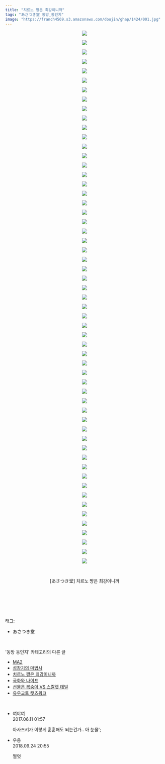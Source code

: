 ```yaml
---
title: "치르노 쨩은 최강이니까"
tags: "あさつき堂 동방_동인지"
image: "https://franch4569.s3.amazonaws.com/doujin/ghap/1424/001.jpg"
---
```

<div class="article">
<p style="text-align: center; clear: none; float: none;"><img src="{{ site.imgserver2 }}/ghap/1424/001.jpg"/></p>
<p style="text-align: center; clear: none; float: none;"><img src="{{ site.imgserver2 }}/ghap/1424/002.jpg"/></p>
<p style="text-align: center; clear: none; float: none;"><img src="{{ site.imgserver2 }}/ghap/1424/003.jpg"/></p>
<p style="text-align: center; clear: none; float: none;"><img src="{{ site.imgserver2 }}/ghap/1424/004.jpg"/></p>
<p style="text-align: center; clear: none; float: none;"><img src="{{ site.imgserver2 }}/ghap/1424/005.jpg"/></p>
<p style="text-align: center; clear: none; float: none;"><img src="{{ site.imgserver2 }}/ghap/1424/006.jpg"/></p>
<p style="text-align: center; clear: none; float: none;"><img src="{{ site.imgserver2 }}/ghap/1424/007.jpg"/></p>
<p style="text-align: center; clear: none; float: none;"><img src="{{ site.imgserver2 }}/ghap/1424/008.jpg"/></p>
<p style="text-align: center; clear: none; float: none;"><img src="{{ site.imgserver2 }}/ghap/1424/009.jpg"/></p>
<p style="text-align: center; clear: none; float: none;"><img src="{{ site.imgserver2 }}/ghap/1424/010.jpg"/></p>
<p style="text-align: center; clear: none; float: none;"><img src="{{ site.imgserver2 }}/ghap/1424/011.jpg"/></p>
<p style="text-align: center; clear: none; float: none;"><img src="{{ site.imgserver2 }}/ghap/1424/012.jpg"/></p>
<p style="text-align: center; clear: none; float: none;"><img src="{{ site.imgserver2 }}/ghap/1424/013.jpg"/></p>
<p style="text-align: center; clear: none; float: none;"><img src="{{ site.imgserver2 }}/ghap/1424/014.jpg"/></p>
<p style="text-align: center; clear: none; float: none;"><img src="{{ site.imgserver2 }}/ghap/1424/015.jpg"/></p>
<p style="text-align: center; clear: none; float: none;"><img src="{{ site.imgserver2 }}/ghap/1424/016.jpg"/></p>
<p style="text-align: center; clear: none; float: none;"><img src="{{ site.imgserver2 }}/ghap/1424/017.jpg"/></p>
<p style="text-align: center; clear: none; float: none;"><img src="{{ site.imgserver2 }}/ghap/1424/018.jpg"/></p>
<p style="text-align: center; clear: none; float: none;"><img src="{{ site.imgserver2 }}/ghap/1424/019.jpg"/></p>
<p style="text-align: center; clear: none; float: none;"><img src="{{ site.imgserver2 }}/ghap/1424/020.jpg"/></p>
<p style="text-align: center; clear: none; float: none;"><img src="{{ site.imgserver2 }}/ghap/1424/021.jpg"/></p>
<p style="text-align: center; clear: none; float: none;"><img src="{{ site.imgserver2 }}/ghap/1424/022.jpg"/></p>
<p style="text-align: center; clear: none; float: none;"><img src="{{ site.imgserver2 }}/ghap/1424/023.jpg"/></p>
<p style="text-align: center; clear: none; float: none;"><img src="{{ site.imgserver2 }}/ghap/1424/024.jpg"/></p>
<p style="text-align: center; clear: none; float: none;"><img src="{{ site.imgserver2 }}/ghap/1424/025.jpg"/></p>
<p style="text-align: center; clear: none; float: none;"><img src="{{ site.imgserver2 }}/ghap/1424/026.jpg"/></p>
<p style="text-align: center; clear: none; float: none;"><img src="{{ site.imgserver2 }}/ghap/1424/027.jpg"/></p>
<p style="text-align: center; clear: none; float: none;"><img src="{{ site.imgserver2 }}/ghap/1424/028.jpg"/></p>
<p style="text-align: center; clear: none; float: none;"><img src="{{ site.imgserver2 }}/ghap/1424/029.jpg"/></p>
<p style="text-align: center; clear: none; float: none;"><img src="{{ site.imgserver2 }}/ghap/1424/030.jpg"/></p>
<p style="text-align: center; clear: none; float: none;"><img src="{{ site.imgserver2 }}/ghap/1424/031.jpg"/></p>
<p style="text-align: center; clear: none; float: none;"><img src="{{ site.imgserver2 }}/ghap/1424/032.jpg"/></p>
<p style="text-align: center; clear: none; float: none;"><img src="{{ site.imgserver2 }}/ghap/1424/033.jpg"/></p>
<p style="text-align: center; clear: none; float: none;"><img src="{{ site.imgserver2 }}/ghap/1424/034.jpg"/></p>
<p style="text-align: center; clear: none; float: none;"><img src="{{ site.imgserver2 }}/ghap/1424/035.jpg"/></p>
<p style="text-align: center; clear: none; float: none;"><img src="{{ site.imgserver2 }}/ghap/1424/036.jpg"/></p>
<p style="text-align: center; clear: none; float: none;"><img src="{{ site.imgserver2 }}/ghap/1424/037.jpg"/></p>
<p style="text-align: center; clear: none; float: none;"><img src="{{ site.imgserver2 }}/ghap/1424/038.jpg"/></p>
<p style="text-align: center; clear: none; float: none;"><img src="{{ site.imgserver2 }}/ghap/1424/039.jpg"/></p>
<p style="text-align: center; clear: none; float: none;"><img src="{{ site.imgserver2 }}/ghap/1424/040.jpg"/></p>
<p style="text-align: center; clear: none; float: none;"><img src="{{ site.imgserver2 }}/ghap/1424/041.jpg"/></p>
<p style="text-align: center; clear: none; float: none;"><img src="{{ site.imgserver2 }}/ghap/1424/042.jpg"/></p>
<p style="text-align: center; clear: none; float: none;"><img src="{{ site.imgserver2 }}/ghap/1424/043.jpg"/></p>
<p style="text-align: center; clear: none; float: none;"><img src="{{ site.imgserver2 }}/ghap/1424/044.jpg"/></p>
<p style="text-align: center; clear: none; float: none;"><img src="{{ site.imgserver2 }}/ghap/1424/045.jpg"/></p>
<p style="text-align: center; clear: none; float: none;"><img src="{{ site.imgserver2 }}/ghap/1424/046.jpg"/></p>
<p style="text-align: center; clear: none; float: none;"><img src="{{ site.imgserver2 }}/ghap/1424/047.jpg"/></p>
<p style="text-align: center; clear: none; float: none;"><img src="{{ site.imgserver2 }}/ghap/1424/048.jpg"/></p>
<p style="text-align: center; clear: none; float: none;"><img src="{{ site.imgserver2 }}/ghap/1424/049.jpg"/></p>
<p style="text-align: center; clear: none; float: none;"><img src="{{ site.imgserver2 }}/ghap/1424/050.jpg"/></p>
<p style="text-align: center; clear: none; float: none;"><img src="{{ site.imgserver2 }}/ghap/1424/051.jpg"/></p>
<p style="text-align: center; clear: none; float: none;"><img src="{{ site.imgserver2 }}/ghap/1424/052.jpg"/></p>
<p style="text-align: center; clear: none; float: none;"><img src="{{ site.imgserver2 }}/ghap/1424/053.jpg"/></p>
<p style="text-align: center; clear: none; float: none;"><img src="{{ site.imgserver2 }}/ghap/1424/054.jpg"/></p>
<p style="text-align: center; clear: none; float: none;"><img src="{{ site.imgserver2 }}/ghap/1424/055.jpg"/></p>
<p style="text-align: center; clear: none; float: none;"><img src="{{ site.imgserver2 }}/ghap/1424/056.jpg"/></p>
<p style="text-align: center; clear: none; float: none;"><img src="{{ site.imgserver2 }}/ghap/1424/057.jpg"/></p>
<p style="text-align: center; clear: none; float: none;"><br/></p>
<p style="text-align: center; clear: none; float: none;">[あさつき堂] 치르노 쨩은 최강이니까</p>
<p style="text-align: center; clear: none; float: none;"><br/></p>
<p><br/></p>
</div><br/>
<div class="tagTrail">
<p>태그: </p>
<ul>
<li>あさつき堂</li>
</ul>
</div><br/>
<div class="another">
<p>'동방 동인지' 카테고리의 다른 글</p>
<ul>
<li><a href="/ghap_1426">MA2</a></li>
<li><a href="/ghap_1425">성장기의 마법사</a></li>
<li><a href="/ghap_1424">치르노 쨩은 최강이니까</a></li>
<li><a href="/ghap_1423">국화와 나이프</a></li>
<li><a href="/ghap_1422">선물은 복숭아 VS 스칼렛 데빌</a></li>
<li><a href="/ghap_1421">유우교토 캣츠워크</a></li>
</ul>
</div><br/>
<div class="cb_module cb_fluid">
<div class="cb_wrt cb_profile">
<div class="comment">
<ul>
<li class="cb_thumb_off" id="comment15010343">
<div class="cb_comment_area">
<div class="cb_info_area">
<div class="cb_section">
<span class="cb_nick_name">여야여</span>
</div>
<div class="cb_section">
<span class="cb_date">2017.06.11 01:57 </span>
</div>
</div>
<div class="cb_dsc_comment">
<p class="cb_dsc">
											아사츠키가 이렇게 훈훈해도 되는건가.. 아 눈물';
										</p>
</div>
</div></li>
<li class="cb_thumb_off" id="comment15339128">
<div class="cb_comment_area">
<div class="cb_info_area">
<div class="cb_section">
<span class="cb_nick_name">우옹</span>
</div>
<div class="cb_section">
<span class="cb_date">2018.09.24 20:55 </span>
</div>
</div>
<div class="cb_dsc_comment">
<p class="cb_dsc">
											쩔엇
										</p>
</div>
</div></li>
</ul>
</div>
</div><!-- commentList close -->
</div><br/>
